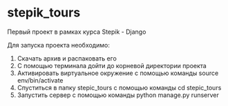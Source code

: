 # stepik_tours
Первый проект в рамках курса Stepik - Django

Для запуска проекта необходимо:
1. Скачать архив и распаковать его
2. С помощью терминала дойти до корневой директории проекта
3. Активировать виртуальное окружение с помощью команды source env/bin/activate
4. Спуститься в папку stepic_tours с помощью команды cd stepic_tours
5. Запустить сервер с помощью команды python manage.py runserver
